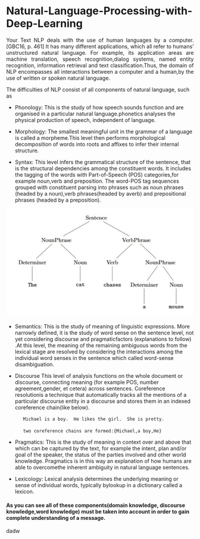 # Natural-Language-Processing-with-Deep-Learning

<p style='text-align: justify;'> Your Text NLP deals with the use of human languages by a computer. [GBC16, p. 461] It has many different applications, which all refer to humans’ unstructured natural language. For example, its application areas are machine translation, speech recognition,dialog systems, named entity recognition, information retrieval and text classification.Thus, the domain of NLP encompasses all interactions between a computer and a human,by the use of written or spoken natural language.

The difficulties of NLP consist of all components of natural language, such as 



* Phonology:
This  is  the  study  of  how  speech  sounds  function  and  are  organised  in  a  particular  natural language.phonetics analyses the physical production of speech, independent of language.

* Morphology:
The  smallest  meaningful  unit  in  the  grammar  of  a  language  is  called  a morpheme.This level then performs morphological decomposition of words into roots and affixes to infer their internal structure.

* Syntax:
This  level  infers  the  grammatical  structure  of  the  sentence,  that  is  the  structural  dependencies among the constituent words. It includes the tagging of the words with Part-of-Speech (POS) categories,for  example noun,verb and preposition.
The word-POS tag sequences grouped with constituent parsing into phrases such as noun phrases (headed by a noun),verb phrases(headed by averb) and prepositional phrases (headed by a preposition).


<p align="center">
<img src="./img/1.JPG" alt=" syntax" />
<p align="center"> 


* Semantics:
This  is  the  study  of  meaning  of  linguistic  expressions.    More  narrowly  defined, it  is  the  study  of  word  sense  on  the  sentence  level,  not  yet  considering  discourse  and  pragmaticfactors  (explanations  to  follow) .At  this  level,  the  meaning  of  the remaining ambiguous words from the lexical stage are resolved by considering the interactions among the individual word senses in the sentence which called word-sense disambiguation. 

* Discourse
This  level  of  analysis functions on the whole document or discourse, connecting meaning (for example POS, number agreement,gender, et cetera) across sentences. Coreference resolutionis a technique that automatically tracks all the mentions of a particular discourse entity in a discourse and stores them in an indexed coreference chain(like below).
 
         Michael is a boy.  He likes the girl.  She is pretty.
         
         two coreference chains are formed:{Michael,a boy,He} 
         
* Pragmatics:
This is the study of meaning in context over and above that which can be captured by the text, for example the intent, plan and/or goal of the speaker, the status of the parties involved and other world knowledge. Pragmatics is in this way an explanation of how humans are able to overcomethe inherent ambiguity in natural language sentences.


* Lexicology:
Lexical analysis determines the underlying meaning or sense of individual words, typically bylookup in a dictionary called a lexicon.

#### As you can see all of these components(domain knowledge, discourse knowledge,word knowledge) must be taken into account in order to gain complete understanding of a message.


 dadw
</p> 
